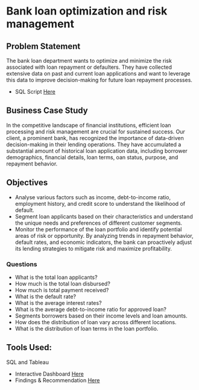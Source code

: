 # Bank loan optimization and risk management

## Problem Statement
The bank loan department wants to optimize and minimize the risk associated with loan repayment or defaulters. They have collected extensive data on past and current loan applications and want to leverage this data to improve decision-making for future loan repayment processes.
- SQL Script [Here](https://github.com/Mayreeobi/Bank-loan-Analysis/blob/main/bank_loan.sql) 

## Business Case Study
In the competitive landscape of financial institutions, efficient loan processing and risk management are crucial for sustained success. Our client, a prominent bank, has recognized the importance of data-driven decision-making in their lending operations. They have accumulated a substantial amount of historical loan application data, including borrower demographics, financial details, loan terms, oan status, purpose, and repayment behavior.

## Objectives
-	Analyse various factors such as income, debt-to-income ratio, employment history, and credit score to understand the likelihood of default.
-	Segment loan applicants based on their characteristics and understand the unique needs and preferences of different customer segments.
-	Monitor the performance of the loan portfolio and identify potential areas of risk or opportunity. By analyzing trends in repayment behavior, default rates, and economic indicators, the bank can proactively adjust its lending strategies to mitigate risk and maximize profitability.

### Questions
-	What is the total loan applicants?
-	How much is the total loan disbursed?
-	How much is total payment received?
-	What is the default rate?
-	What is the average interest rates?
-	What is the average debt-to-income ratio for approved loan?
-	Segments borrowers based on their income levels and loan amounts.
-	How does the distribution of loan vary across different locations.
- What is the distribution of loan terms in the loan portfolio.


## Tools Used: 
SQL and Tableau

- Interactive Dashboard [Here]([https://app.powerbi.com/view?r=eyJrIjoiNTM0NTI4NTUtZDgwNS00ZTI2LWEwY2MtZTZjMmZhNzBiNTBkIiwidCI6ImExZGNjNGZiLTRlYzAtNGI1Ni04NDg1LTRmOTgzYzMyODY0MiJ9](https://public.tableau.com/views/BankLoanReport_17243730632290/Dashboard1?:language=en-US&:sid=&:redirect=auth&:display_count=n&:origin=viz_share_link))
- Findings & Recommendation [Here](https://github.com/Mayreeobi/Bank-loan-Analysis/blob/main/Unlocking%20the%20Potential.pdf)
